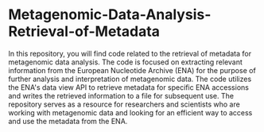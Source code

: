 # Metagenomic-Data-Analysis-Retrieval-of-Metadata
In this repository, you will find code related to the retrieval of metadata for metagenomic data analysis. The code is focused on extracting relevant information from the European Nucleotide Archive (ENA) for the purpose of further analysis and interpretation of metagenomic data. The code utilizes the ENA's data view API to retrieve metadata for specific ENA accessions and writes the retrieved information to a file for subsequent use. The repository serves as a resource for researchers and scientists who are working with metagenomic data and looking for an efficient way to access and use the metadata from the ENA.
